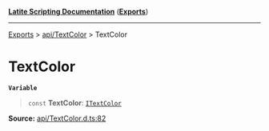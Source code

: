 [**Latite Scripting Documentation**](../../README.md) ([**Exports**](../../exports.md))

---

[Exports](../../exports.md) > [api/TextColor](../index.md) > TextColor

# TextColor

**`Variable`**

> `const` **TextColor**: [`ITextColor`](../interfaces/interface.ITextColor.md)

**Source:** [api/TextColor.d.ts:82](https://github.com/LatiteScripting/latitescripting.github.io/blob/a8bf81d/definitions/api/TextColor.d.ts#L82)

